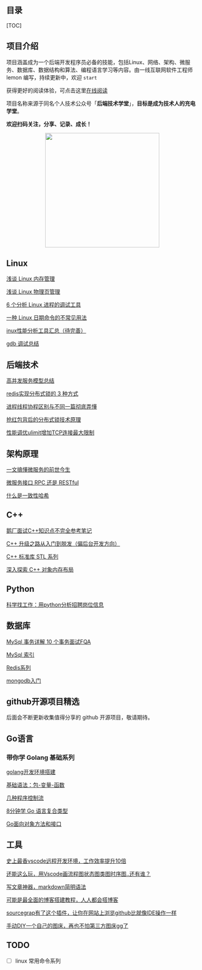 ## 目录

[TOC]



## 项目介绍

项目涵盖成为一个后端开发程序员必备的技能，包括Linux、网络、架构、微服务、数据库、数据结构和算法、编程语言学习等内容。由一线互联网软件工程师 lemon 编写，持续更新中，欢迎 `start `

获得更好的阅读体验，可点击这里[在线阅读](https://lemonchann.github.io/TechClass/)

项目名称来源于同名个人技术公众号「**后端技术学堂**」，**目标是成为技术人的充电学堂**。

**欢迎扫码关注，分享、记录、成长！**

<p align="center">
<img src="https://github.com/lemonchann/images/raw/master/gzh/公众号二维码.png" width="300" height="300"/>
</p>


## Linux

[浅谈 Linux 内存管理](linux/浅谈linux内存管理.md)

[浅谈 Linux 物理页管理](linux/linux物理页管理算法.md)

[6 个分析 Linux 进程的调试工具](linux/linux_tools_cmd.md)

[一种 Linux 日期命令的不常见用法](linux/2020-2-12-linux_date.md)

[inux性能分析工具汇总（待完善）](linux/linux工具系列/linux性能分析工具.md)

[gdb 调试总结](linux/gdb系列/readme.md)



## 后端技术

[高并发服务模型总结](backend/高并发服务模型对比分析.md)

[redis实现分布式锁的 3 种方式](backend/2020-1-28-redis_distributed_locks.md.md)

[进程线程协程区别与不同一篇彻底弄懂](backend/看完这篇，彻底区分进程线程协程.md)

[抢红包背后的分布式锁技术原理](backend/2020-1-29-red_packet_thinking_lock.md)

[性能调优ulimit增加TCP连接最大限制](backend/2018-11-1-Performance_ulimit_TCP_link.md)



## 架构原理

[一文搞懂微服务的前世今生](architecture/面试都在问的微服务，一文带你彻底搞懂.md)

[微服务接口 RPC 还是 RESTful](architecture/RPC_vs_REST.md)

[什么是一致性哈希](architecture/什么是一致性哈希.md)



## C++

[鹅厂面试C++知识点不完全参考笔记](cpp/2019-12-27-cpp_reference.md)

[C++ 升级之路从入门到脱发（偏后台开发方向）](cpp/2020-1-4-learn_cpp.md)

[C++ 标准库 STL 系列](cpp/stl系列/readme.md)

[深入探索 C++ 对象内存布局](cpp/内存布局系列/readme.md)



## Python

[科学找工作：用python分析招聘岗位信息](python/2020-3-3-job_analyzes.md)



## 数据库

[MySql 事务详解 10 个事务面试FQA](database/mysql/面试官：你说对MySQL事务很熟？那我问你10个问题.md)

[MySql 索引](database/mysql/mysql系列_索引.md)

[Redis系列](database/redis/readme.md)

[mongodb入门](database/mongodb/readme.md)



## github开源项目精选

后面会不断更新收集值得分享的 github 开源项目，敬请期待。



## Go语言

### 带你学 Golang 基础系列

[golang开发环境搭建](go/tour_go/golang环境搭建.md)

[基础语法：包-变量-函数](go/tour_go/包-变量-函数.md)

[几种程序控制流](go/tour_go/ctrlflow.md)

[8分钟学 Go 语言复合类型](go/tour_go/8分钟学复合类型.md)

[Go面向对象方法和接口](go/tour_go/method_and_if.md)

## 工具

[史上最香vscode远程开发环境，工作效率提升10倍](tools/vscode远程开发.md)

[还能这么玩，用Vscode画流程图状态图类图时序图..还有谁？](tools/2018-10-12-Play_with_vscode_PlantUML_preview.md)

[写文章神器，markdown简明语法](tools/2018-6-21-Markdown_brief_syntactic.md)

[可能是最全面的博客搭建教程，人人都会搭博客](tools/2019-11-22-create_blog_with_github_pages.md)

[sourcegrap有了这个插件，让你在网站上浏览github比就像IDE操作一样](tools/2020-2-21-sourcegraph.md)

[手动DIY一个自己的图床，再也不怕第三方图床gg了](tools/github_pic_bed.md)

## TODO

- [ ] linux 常用命令系列





























